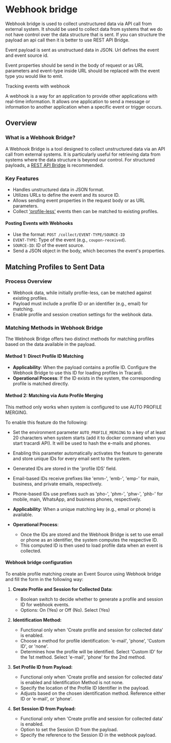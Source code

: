 # Webhook bridge

Webhook bridge is used to collect unstructured data via API call from external system. It should be used to collect data
from systems that we do not have control over the data structure that is sent. If you can structure the payload an api
call then it is better to use REST API Bridge.

Event payload is sent as unstructued data in JSON. Url defines the event and event source id.

Event properties should be send in the body of request or as URL parameters and event-type inside URL should be replaced
with the event type you would like to emit.

Tracking events with webhook

A webhook is a way for an application to provide other applications with real-time information.
It allows one application to send a message or information to another application when a specific event or trigger
occurs.

## Overview

### What is a Webhook Bridge?

A Webhook Bridge is a tool designed to collect unstructured data via an API call from external systems. It is
particularly useful for retrieving data from systems where the data structure is beyond our control. For structured
payloads, a [REST API Bridge](api.md) is recommended.

### Key Features

- Handles unstructured data in JSON format.
- Utilizes URLs to define the event and its source ID.
- Allows sending event properties in the request body or as URL parameters.
- Collect ['profile-less'](../profile_less_events.md) events then can be matched to existing profiles.

#### Posting Events with Webhooks

- Use the format: `POST /collect/EVENT-TYPE/SOURCE-ID`
- `EVENT-TYPE`: Type of the event (e.g., `coupon-received`).
- `SOURCE-ID`: ID of the event source.
- Send a JSON object in the body, which becomes the event's properties.

## Matching Profiles to Sent Data

### Process Overview

- Webhook data, while initially profile-less, can be matched against existing profiles.
- Payload must include a profile ID or an identifier (e.g., email) for matching.
- Enable profile and session creation settings for the webhook data.

### Matching Methods in Webhook Bridge

The Webhook Bridge offers two distinct methods for matching profiles based on the data available in the payload.

#### Method 1: Direct Profile ID Matching

- **Applicability**: When the payload contains a profile ID. Configure the Webhook Bridge to use this ID for loading profiles in Tracardi. 
- **Operational Process**: If the ID exists in the system, the corresponding profile is matched directly.

#### Method 2: Matching via Auto Profile Merging

This method only works when system is configured to use AUTO PROFILE MERGING.

To enable this feature do the following:

  - Set the environment parameter `AUTO_PROFILE_MERGING` to a key of at least 20 characters when system starts (add it to docker command when you start tracardi API). It will be used to hash the e-mails and phones.
  - Enabling this parameter automatically activates the feature to generate and store unique IDs for every email sent to the system.
  - Generated IDs are stored in the 'profile IDS' field.
  - Email-based IDs receive prefixes like 'emm-', 'emb-', 'emp-' for main, business, and private emails, respectively.
  - Phone-based IDs use prefixes such as 'pho-', 'phm-', 'phw-', 'phb-' for mobile, main, WhatsApp, and business phones, respectively.

- **Applicability**: When a unique matching key (e.g., email or phone) is available.
- **Operational Process**:
  - Once the IDs are stored and the Webhook Bridge is set to use email or phone as an identifier, the system computes the respective ID.
  - This computed ID is then used to load profile data when an event is collected.

#### Webhook bridge configuration

To enable profile matching create an Event Source using Webhook bridge and fill the form in the following way:

1. **Create Profile and Session for Collected Data:**
    - Boolean switch to decide whether to generate a profile and session ID for webhook events.
    - Options: On (Yes) or Off (No). Select (Yes)

2. **Identification Method:**
    - Functional only when 'Create profile and session for collected data' is enabled.
    - Choose a method for profile identification: 'e-mail', 'phone', 'Custom ID', or 'none'.
    - Determines how the profile will be identified. Select 'Custom ID' for the 1st method. Select 'e-mail', 'phone' for the 2nd method.

3. **Set Profile ID from Payload:**
    - Functional only when 'Create profile and session for collected data' is enabled and Identification Method is not none.
    - Specify the location of the Profile ID Identifier in the payload.
    - Adjusts based on the chosen identification method. Reference either ID or 'e-mail', or 'phone'. 

4. **Set Session ID from Payload:**
    - Functional only when 'Create profile and session for collected data' is enabled.
    - Option to set the Session ID from the payload.
    - Specify the reference to the Session ID in the webhook payload.